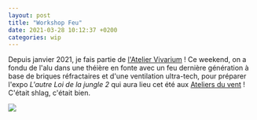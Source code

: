 ```yaml
---
layout: post
title: "Workshop Feu"
date: 2021-03-28 10:12:37 +0200
categories: wip
---
```


Depuis janvier 2021, je fais partie de [l'Atelier Vivarium](https://vivarium-online.com/) ! Ce weekend, on a fondu de l'alu dans une théière en fonte avec un feu dernière génération à base de briques réfractaires et d'une ventilation ultra-tech, pour préparer l'expo *L'autre Loi de la jungle 2* qui aura lieu cet été aux [Ateliers du vent](https://www.lesateliersduvent.org/) ! C'était shlag, c'était bien.

<img class="photopost" src="{{site.baseurl}}/imgs/poesiemaxis01.gif" onmouseover="this.src='{{site.baseurl}}/imgs/workshopalu.jpg'" onmouseout="this.src='{{site.baseurl}}/imgs/workshopalu.gif'" />
 
